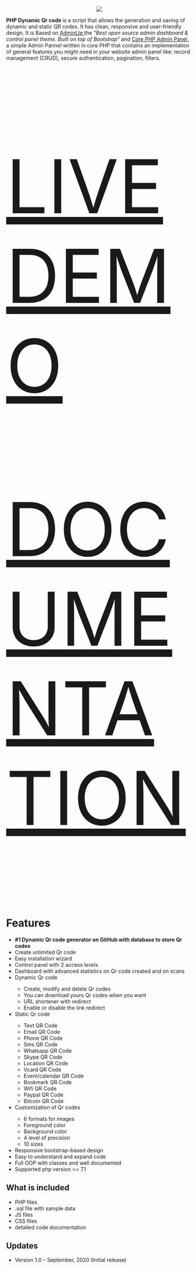 <p align="center"><img src="https://www.giandonatoinverso.it/documentation/assets/DynamicQRCode_Original.png"></p>
<b>PHP Dynamic Qr code </b> is a script that allows the generation and saving of dynamic and static QR codes. It has clean, responsive and user-friendly design. It is Based on <a href="https://adminlte.io/" target="_blank">AdminLte </a> the <i>"Best open source admin dashboard &amp; control panel theme. Built on top of Bootstrap" </i> and <a href="https://github.com/chetans9/core-php-admin-panel" target="_blank">Core PHP Admin Panel,</a> a simple Admin Pannel written in core PHP that contains an implementation of general features you might need in your website admin panel like: record management (CRUD), secure authentication, pagination, filters.<br><br>

<p style="font-size: 200px"><a href="https://giandonatoinverso.it/qrcode" target="_blank">LIVE DEMO</a></p>
<p style="font-size: 200px"><a href="https://giandonatoinverso.it/documentation" target="_blank">DOCUMENTATION</a></p>

<div id="donate-button-container">
  <div id="donate-button"></div>
  <script src="https://www.paypalobjects.com/donate/sdk/donate-sdk.js" charset="UTF-8"></script>
  <script>
    PayPal.Donation.Button({
      env:'production',
      hosted_button_id:'UEYVHYZYCGYYN',
      image: {
        src:'https://www.paypalobjects.com/en_US/IT/i/btn/btn_donateCC_LG.gif',
        alt:'Donate with PayPal button',
        title:'PayPal - The safer, easier way to pay online!',
      }
    }).render('#donate-button');
  </script>
</div>


<h1>Features</h1>

<ul>
<li><strong>#1 Dynamic Qr code generator on GitHub with database to store Qr codes</strong></li>
<li>Create unlimited Qr code</li>
<li>Easy installation wizard</li>
<li>Control panel with 2 access levels</li>
<li>Dashboard with advanced statistics on Qr code created and on scans</li>
<li>Dynamic Qr code</li>
<ul>
<li>Create, modify and delete Qr codes</li>
<li>You can download yours Qr codes when you want</li>
<li>URL shortener with redirect</li>
<li>Enable or disable the link redirect</li>
</ul>
<li>Static Qr code</li>
<ul>
<li>Text QR Code</li>
<li>Email QR Code</li>
<li>Phone QR Code</li>
<li>Sms QR Code</li>
<li>Whatsapp QR Code</li>
<li>Skype QR Code</li>
<li>Location QR Code</li>
<li>Vcard QR Code</li>
<li>Event/calendar QR Code</li>
<li>Bookmark QR Code</li>
<li>Wifi QR Code</li>
<li>Paypal QR Code</li>
<li>Bitcoin QR Code</li>
</ul>
<li>Customization of Qr codes</li>
<ul>
<li>6 formats for images</li>
<li>Foreground color</li>
<li>Background color</li>
<li>4 level of precision</li>
<li>10 sizes</li>
</ul>
<li>Responsive bootstrap-based design</li>
<li>Easy to understand and expand code</li>
<li>Full OOP with classes and well documented</li>
<li>Supported php version <= 7.1</li>
</ul>
<h2>What is included</h2>
<ul>
<li>PHP files</li>
<li>.sql file with sample data</li>
<li>JS files</li>
<li>CSS files</li>
<li>detailed code documentation</li>
</ul>
<h2>Updates</h2>
<ul>
<li>Version 1.0 – September, 2020 (Initial release)</li>
</ul>

